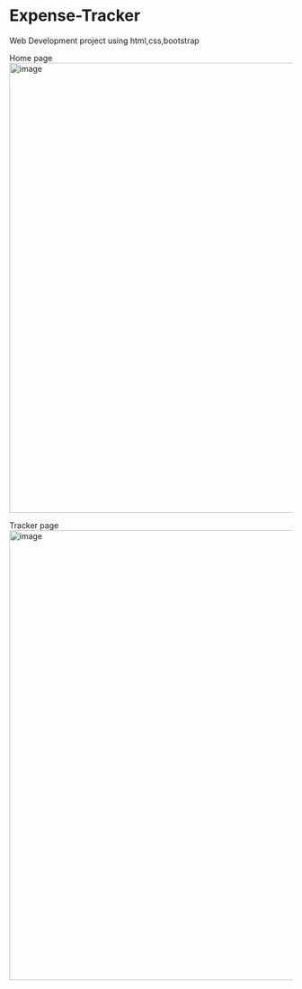 # Expense-Tracker
Web Development project using html,css,bootstrap

Home page
<img width="1000" height="800" alt="image" src="https://github.com/user-attachments/assets/725406b3-e869-405a-a603-2a40772a2bbf" />

Tracker page
<img width="1000" height="800" alt="image" src="https://github.com/user-attachments/assets/47de1874-0849-4b07-a62d-e99548033f35" />



